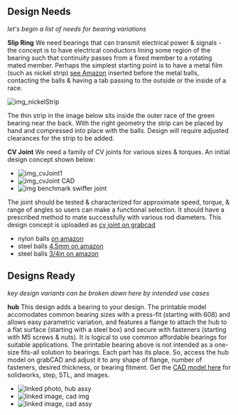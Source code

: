 ## Design Needs
_let's begin a list of needs for bearing variations_

**Slip Ring**
We need bearings that can transmit electrical power & signals - the concept is to have electrical conductors lining some region of the bearing such that continuity passes from a fixed member to a rotating mated member.
Perhaps the simplest starting point is to have a metal film (such as nickel strip) [see Amazon](https://amzn.to/3O3jWk5) inserted before the metal balls, contacting the balls & having a tab passing to the outside or the inside of a race.

![img_nickelStrip](https://github.com/user-attachments/assets/3057a57c-8dda-4464-b9a1-925c0ea8b5ea)

The thin strip in the image below sits inside the outer race of the green bearing near the back.  With the right geometry the strip can be placed by hand and compressed into place with the balls.  Design will require adjusted clearances for the strip to be added.


**CV Joint**
We need a family of CV joints for various sizes & torques.  An initial design concept shown below:
 
- ![img_cvJoint1](https://github.com/user-attachments/assets/e40d44a0-eb9c-49f3-9ba4-c8fb6f2997e7)
- ![img_cvJoint CAD](https://d2t1xqejof9utc.cloudfront.net/screenshots/pics/b2e4e40092a922ec214f31ded612c441/original.JPG)
- ![img benchmark swiffer joint](https://d2t1xqejof9utc.cloudfront.net/screenshots/pics/280d5084d4cb519ce68dd8633034b2c8/original.jpg)

The joint should be tested & characterized for approximate speed, torque, & range of angles so users can make a functional selection.  It should have a prescribed method to mate successfully with various rod diameters.  This design concept is uploaded as [cv joint on grabcad](https://grabcad.com/library/cvjoint-1)
* nylon balls [on amazon](https://amzn.to/4hkhH9q)
* steel balls [4.5mm on amazon](https://amzn.to/4qjK8ZK)
* steel balls [3/4in on amazon](https://amzn.to/47aflFX)

## Designs Ready

_key design variants can be broken down here by intended use cases_

**hub**
This design adds a bearing to your design. The printable model accomodates common bearing sizes with a press-fit (starting with 608) and allows easy parametric variation, and features a flange to attach the hub to a flat surface (starting with a steel box) and secure with fasteners (starting with M5 screws & nuts).  It is logical to use common affordable bearings for suitable applications.  The printable bearing above is not intended as a one-size fits-all solution to bearings.  Each part has its place.   So, access the hub model on grabCAD and adjust it to any shape of flange, number of fasteners, desired thickness, or bearing fitment.  Get the [CAD model here](https://grabcad.com/library/hub_0-1) for solidworks, step, STL, and images.

- ![linked photo, hub assy](https://d2t1xqejof9utc.cloudfront.net/screenshots/pics/1a4d9a8ec5c7cb4b650467375a733be5/original.jpg)
- ![linked image, cad img](https://d2t1xqejof9utc.cloudfront.net/screenshots/pics/0cf23646a2659c552a9b16fa881fd029/original.JPG)
- ![linked image, cad assy](https://d2t1xqejof9utc.cloudfront.net/screenshots/pics/20a22f48b02a1b4dba5f0afc02ead7f7/original.JPG)
